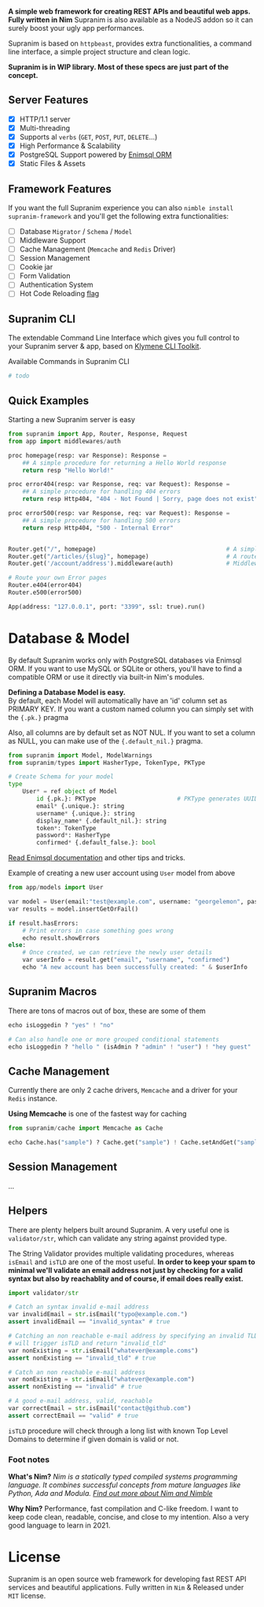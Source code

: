 **A simple web framework for creating REST APIs and beautiful web apps. Fully written in Nim**
Supranim is also available as a NodeJS addon so it can surely boost your ugly app performances.

Supranim is based on `httpbeast`, provides extra functionalities, a command line interface, a simple project structure and clean logic.

**Supranim is in WIP library. Most of these specs are just part of the concept.**

## Server Features
- [x] HTTP/1.1 server
- [x] Multi-threading 
- [x] Supports al `verbs` (`GET`, `POST`, `PUT`, `DELETE`...)
- [x] High Performance & Scalability
- [x] PostgreSQL Support powered by [Enimsql ORM](https://github.com/georgelemon/enimsql)
- [x] Static Files & Assets

## Framework Features
If you want the full Supranim experience you can also `nimble install supranim-framework` and you'll get the following extra functionalities:
- [ ] Database `Migrator` / `Schema` / `Model`
- [ ] Middleware Support
- [ ] Cache Management (`Memcache` and `Redis` Driver)
- [ ] Session Management
- [ ] Cookie jar
- [ ] Form Validation
- [ ] Authentication System
- [ ] Hot Code Reloading [flag](https://nim-lang.github.io/Nim/hcr.html)

## Supranim CLI
The extendable Command Line Interface which gives you full control to your Supranim server & app, based on [Klymene CLI Toolkit](https://github.com/georgelemon/klymene).

Available Commands in Supranim CLI
```bash
# todo
```


## Quick Examples
Starting a new Supranim server is easy
```python
from supranim import App, Router, Response, Request
from app import middlewares/auth

proc homepage(resp: var Response): Response =
    ## A simple procedure for returning a Hello World response
    return resp "Hello World!"

proc error404(resp: var Response, req: var Request): Response =
    ## A simple procedure for handling 404 errors
    return resp Http404, "404 - Not Found | Sorry, page does not exist"

proc error500(resp: var Response, req: var Request): Response =
    ## A simple procedure for handling 500 errors
    return resp Http404, "500 - Internal Error"


Router.get("/", homepage)                                     # A simple GET route
Router.get("/articles/{slug}", homepage)                      # A route containing 'slug' pattern
Router.get('/account/address').middleware(auth)               # Middleware protected route

# Route your own Error pages
Router.e404(error404)
Router.e500(error500)

App(address: "127.0.0.1", port: "3399", ssl: true).run()

```

# Database & Model
By default Supranim works only with PostgreSQL databases via Enimsql ORM. If you want to use MySQL or SQLite or others, you'll have to find a compatible ORM or use it directly via built-in Nim's modules.

**Defining a Database Model is easy.**<br>
By default, each Model will automatically have an 'id' column set as PRIMARY KEY. If you want a custom named column you can simply set with the `{.pk.}` pragma

Also, all columns are by default set as NOT NUL. If you want to set a column as NULL, you can make use of the `{.default_nil.}` pragma.

```python
from supranim import Model, ModelWarnings
from supranim/types import HasherType, TokenType, PKType

# Create Schema for your model
type
    User* = ref object of Model
        id {.pk.}: PKType                       # PKType generates UUID on backend side.
        email* {.unique.}: string
        username* {.unique.}: string
        display_name* {.default_nil.}: string
        token*: TokenType
        password*: HasherType
        confirmed* {.default_false.}: bool

```

[Read Enimsql documentation](https://github.com/supranim/enimsql) and other tips and tricks.

Example of creating a new user account using `User` model from above
```python
from app/models import User

var model = User(email:"test@example.com", username: "georgelemon", password: "123")
var results = model.insertGetOrFail()

if result.hasErrors:
    # Print errors in case something goes wrong
    echo result.showErrors
else:
    # Once created, we can retrieve the newly user details
    var userInfo = result.get("email", "username", "confirmed")
    echo "A new account has been successfully created: " & $userInfo

```

## Supranim Macros
There are tons of macros out of box, these are some of them

```python
echo isLoggedin ? "yes" ! "no"

# Can also handle one or more grouped conditional statements
echo isLoggedin ? "hello " (isAdmin ? "admin" ! "user") ! "hey guest"
```

## Cache Management
Currently there are only 2 cache drivers, `Memcache` and a driver for your `Redis` instance.

**Using Memcache** is one of the fastest way for caching

```python
from supranim/cache import Memcache as Cache

echo Cache.has("sample") ? Cache.get("sample") ! Cache.setAndGet("sample", "Hello cached World")
```

## Session Management
...

## Helpers
There are plenty helpers built around Supranim. A very useful one is `validator/str`, which can validate any string against provided type.

The String Validator provides multiple validating procedures, whereas `isEmail` and `isTLD` are one of the most useful. **In order to keep your spam to minimal we'll validate an email address not just by checking for a valid syntax but also by reachablity and of course, if email does really exist.**
```python
import validator/str

# Catch an syntax invalid e-mail address
var invalidEmail = str.isEmail("typo@example.com.")
assert invalidEmail == "invalid_syntax" # true

# Catching an non reachable e-mail address by specifying an invalid TLD
# will trigger isTLD and return "invalid_tld"
var nonExisting = str.isEmail("whatever@example.coms")
assert nonExisting == "invalid_tld" # true

# Catch an non reachable e-mail address
var nonExisting = str.isEmail("whatever@example.com")
assert nonExisting == "invalid" # true

# A good e-mail address, valid, reachable
var correctEmail = str.isEmail("contact@github.com")
assert correctEmail == "valid" # true

```

`isTLD` procedure will check through a long list with known Top Level Domains to determine if given domain is valid or not. 

### Foot notes
**What's Nim?**
_Nim is a statically typed compiled systems programming language. It combines successful concepts from mature languages like Python, Ada and Modula. [Find out more about Nim and Nimble](https://nim-lang.org/)_

**Why Nim?**
Performance, fast compilation and C-like freedom. I want to keep code clean, readable, concise, and close to my intention. Also a very good language to learn in 2021.

# License
Supranim is an open source web framework for developing fast REST API services and beautiful applications. Fully written in `Nim` & Released under `MIT` license.